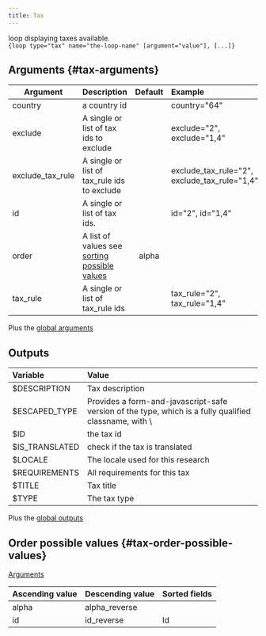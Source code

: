 ```yaml
---
title: Tax
---
```


loop displaying taxes available.  
`{loop type="tax" name="the-loop-name" [argument="value"], [...]}`

## Arguments {#tax-arguments}

| Argument         | Description                                                                | Default | Example                                      |
|------------------|:---------------------------------------------------------------------------|:-------:|:---------------------------------------------|
| country          | a country id                                                               |        | country="64"                                  |
| exclude          | A single or list of tax ids to exclude                                     |        | exclude="2", exclude="1,4"                    |
| exclude_tax_rule | A single or list of tax_rule ids to exclude                                |        | exclude_tax_rule="2", exclude_tax_rule="1,4"  |
| id               | A single or list of tax ids.                                               |        | id="2", id="1,4"                              |
| order            | A list of values see [sorting possible values](#tax-order-possible-values) | alpha  |                                               |
| tax_rule         | A single or list of tax_rule ids                                           |        | tax_rule="2", tax_rule="1,4"                  |

Plus the [global arguments](./global_arguments)

## Outputs

| Variable       | Value                                                                                                 |
|:---------------|:------------------------------------------------------------------------------------------------------|
| $DESCRIPTION   | Tax description                                                                                       |
| $ESCAPED_TYPE  | Provides a form-and-javascript-safe version of the type, which is a fully qualified classname, with \ |
| $ID            | the tax id                                                                                            |
| $IS_TRANSLATED | check if the tax is translated                                                                        |
| $LOCALE        | The locale used for this research                                                                     |
| $REQUIREMENTS  | All requirements for this tax                                                                         |
| $TITLE         | Tax title                                                                                             |
| $TYPE          | The tax type                                                                                          |

Plus the [global outputs](./global_outputs)

## Order possible values {#tax-order-possible-values}

[Arguments](#tax-arguments)

| Ascending value | Descending value | Sorted fields                                                             |
|-----------------|------------------|:--------------------------------------------------------------------------|
| alpha           | alpha_reverse    |                                                                           |
| id              | id_reverse       | Id                                                                        |
